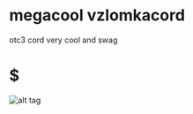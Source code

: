 # megacool vzlomkacord
otc3 cord very cool and swag


# $$$$$$$$$ 
![alt tag](https://clipartart.com/images/clipart-of-money-bills-13.png "vzlomer")
